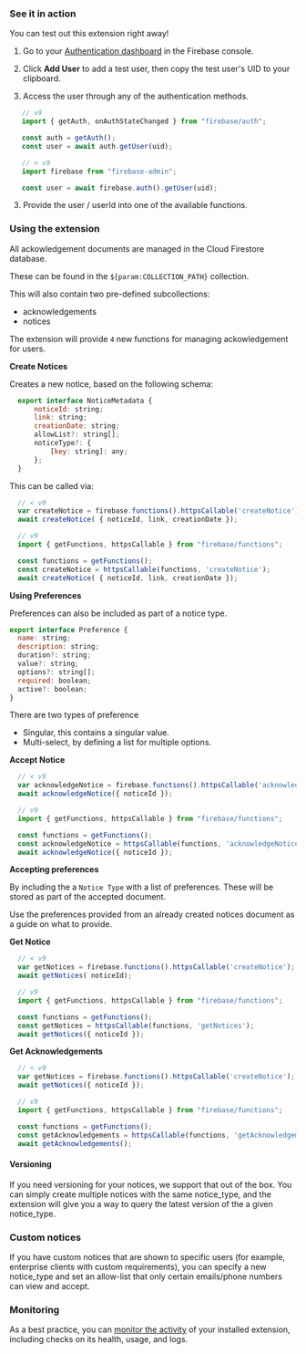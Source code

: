### See it in action

You can test out this extension right away!

1. Go to your [Authentication dashboard](https://console.firebase.google.com/project/${param:PROJECT_ID}/authentication/users) in the Firebase console.

1. Click **Add User** to add a test user, then copy the test user's UID to your clipboard.

2. Access the user through any of the authentication methods.

```js
   // v9
   import { getAuth, onAuthStateChanged } from "firebase/auth";

   const auth = getAuth();
   const user = await auth.getUser(uid);
```

```js
   // < v9
   import firebase from "firebase-admin";

   const user = await firebase.auth().getUser(uid);
```

3. Provide the user / userId into one of the available functions.

### Using the extension

All ackowledgement documents are managed in the Cloud Firestore database.

These can be found in the `${param:COLLECTION_PATH}` collection.

This will also contain two pre-defined subcollections:

- acknowledgements
- notices

The extension will provide `4` new functions for managing ackowledgement for users.

**Create Notices**

  Creates a new notice, based on the following schema:

  ```js
    export interface NoticeMetadata {
        noticeId: string;
        link: string;
        creationDate: string;
        allowList?: string[];
        noticeType?: {
            [key: string]: any;
        };
    }
  ```

  This can be called via:

  ```js
    // < v9
    var createNotice = firebase.functions().httpsCallable('createNotice');
    await createNotice( { noticeId, link, creationDate });
  ```

  ```js
    // v9
    import { getFunctions, httpsCallable } from "firebase/functions";

    const functions = getFunctions();
    const createNotice = httpsCallable(functions, 'createNotice');
    await createNotice( { noticeId, link, creationDate });
  ```

  **Using Preferences**

  Preferences can also be included as part of a notice type.

  ```js
  export interface Preference {
    name: string;
    description: string;
    duration?: string;
    value?: string;
    options?: string[];
    required: boolean;
    active?: boolean;
}
  ```

  There are two types of preference

- Singular, this contains a singular value.
- Multi-select, by defining a list for multiple options.

**Accept Notice**

  ```js
    // < v9
    var acknowledgeNotice = firebase.functions().httpsCallable('acknowledgeNotice');
    await acknowledgeNotice({ noticeId });
  ```

  ```js
    // v9
    import { getFunctions, httpsCallable } from "firebase/functions";

    const functions = getFunctions();
    const acknowledgeNotice = httpsCallable(functions, 'acknowledgeNotice');
    await acknowledgeNotice({ noticeId });
  ```

**Accepting preferences**

  By including the a `Notice Type` with a list of preferences. These will be stored as part of the accepted document.

  Use the preferences provided from an already created notices document as a guide on what to provide.

**Get Notice**

  ```js
    // < v9
    var getNotices = firebase.functions().httpsCallable('createNotice');
    await getNotices( noticeId);
  ```

  ```js
    // v9
    import { getFunctions, httpsCallable } from "firebase/functions";

    const functions = getFunctions();
    const getNotices = httpsCallable(functions, 'getNotices');
    await getNotices({ noticeId });
  ```

**Get Acknowledgements**

  ```js
    // < v9
    var getNotices = firebase.functions().httpsCallable('createNotice');
    await getNotices({ noticeId });
  ```

  ```js
    // v9
    import { getFunctions, httpsCallable } from "firebase/functions";

    const functions = getFunctions();
    const getAcknowledgements = httpsCallable(functions, 'getAcknowledgements');
    await getAcknowledgements();
  ```

#### Versioning

  If you need versioning for your notices, we support that out of the box. You can simply create multiple notices with the same notice_type, and the extension will give you a way to query the latest version of the a given notice_type.

### Custom notices

  If you have custom notices that are shown to specific users (for example, enterprise clients with custom requirements), you can specify a new notice_type and set an allow-list that only certain emails/phone numbers can view and accept.



### Monitoring

As a best practice, you can [monitor the activity](https://firebase.google.com/docs/extensions/manage-installed-extensions#monitor) of your installed extension, including checks on its health, usage, and logs.

